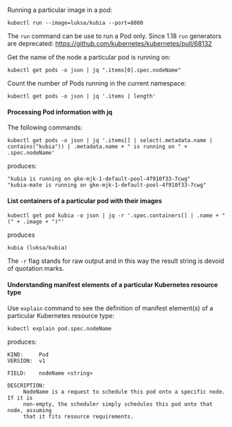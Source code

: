 ###

Running a particular image in a pod:
```
kubectl run --image=luksa/kubia --port=8080
```
The `run` command can be use to run a Pod only. Since 1.18 `run` generators are deprecated: https://github.com/kubernetes/kubernetes/pull/68132

Get the name of the node a particular pod is running on:
```
kubectl get pods -o json | jq ".items[0].spec.nodeName"
```

Count the number of Pods running in the current namespace:
```
kubectl get pods -o json | jq '.items | length'
```

#### Processing Pod information with jq
The following commands:
```
kubectl get pods -o json | jq '.items[] | select(.metadata.name | contains("kubia")) | .metadata.name + " is running on " + .spec.nodeName'
```
produces:
```
"kubia is running on gke-mjk-1-default-pool-4f910f33-7cwg"
"kubia-mate is running on gke-mjk-1-default-pool-4f910f33-7cwg"
```

#### List containers of a particular pod with their images
```
kubectl get pod kubia -o json | jq -r '.spec.containers[] | .name + " (" + .image + ")"'
```
produces
```
kubia (luksa/kubia)
```
The `-r` flag stands for raw output and in this way the result string is devoid of quotation marks.

#### Understanding manifest elements of a particular Kubernetes resource type
Use `explain` command to see the definition of manifest element(s) of a particular Kubernetes resource type:
```
kubectl explain pod.spec.nodeName
```
produces:
```
KIND:     Pod
VERSION:  v1

FIELD:    nodeName <string>

DESCRIPTION:
     NodeName is a request to schedule this pod onto a specific node. If it is
     non-empty, the scheduler simply schedules this pod onto that node, assuming
     that it fits resource requirements.
```
